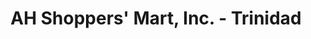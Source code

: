 ---
title: "AH Shoppers' Mart, Inc. - Trinidad"
url: /trinidad/ah-shoppers-mart-inc-trinidad/
shop: supermarket
---